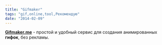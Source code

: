 ```yaml
---
title: "Gifmaker"
tags: "gif,online,tool,Рекомендую"
date: "2014-02-09"
---
```


**[Gifmaker.me](http://gifmaker.me/ "Gifmaker")** - простой и удобный сервис для создания анимированных **гифок**, без рекламы.
